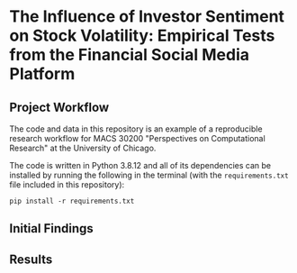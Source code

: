 # The Influence of Investor Sentiment on Stock Volatility: Empirical Tests from the Financial Social Media Platform

## Project Workflow
The code and data in this repository is an example of a reproducible research workflow for MACS 30200 "Perspectives on Computational Research" at the University of Chicago.

The code is written in Python 3.8.12 and all of its dependencies can be installed by running the following in the terminal (with the `requirements.txt` file included in this repository):

```
pip install -r requirements.txt
```

## Initial Findings

## Results
